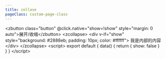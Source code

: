 ```yaml
---
title: collase
pageClass: custom-page-class
---
```

<clientOnly>
<demo name="collase" detail="收缩展开">
<zcollapse></zcollapse>
<highlight-code slot="code" lang="vue" class="code">
&ltzbutton class="button" @click.native="show=!show" style="margin: 0 auto">展开/收缩&lt/zbutton>
&ltzcollapse>
    &ltdiv v-if="show" style="background: #2888eb; padding: 10px; color: #ffffff">
        我是内部的内容
    &lt/div>
&lt/zcollapse>
&ltscript>
export default {
    data() {
        return {
            show: false
        }
    }
}
&lt/script&gt
</highlight-code>
</demo>
<params :list="list"></params>
</clientOnly>

<script>
export default {
    data() {
        return {
            list: [
                {params: 'v-if/v-show', detail: '传入一个布尔值', type: 'Boolean', choose: '-', default: '-'},
            ]
        }
    }
}
</script>

<style>

</style>